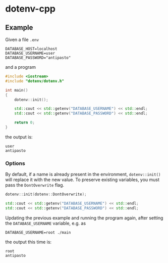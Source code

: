 # dotenv-cpp

## Example

Given a file `.env`

```shell
DATABASE_HOST=localhost
DATABASE_USERNAME=user
DATABASE_PASSWORD="antipasto"
```

and a program

```cpp
#include <iostream>
#include "dotenv/dotenv.h"

int main()
{
    dotenv::init();

    std::cout << std::getenv("DATABASE_USERNAME") << std::endl;
    std::cout << std::getenv("DATABASE_PASSWORD") << std::endl;

    return 0;
}
```

the output is:

```
user
antipasto
```

### Options

By default, if a name is already present in the environment, `dotenv::init()` will replace it with the new value. To preserve existing variables, you must pass the `DontOverwrite` flag.

```cpp
dotenv::init(dotenv::DontOverwrite);

std::cout << std::getenv("DATABASE_USERNAME") << std::endl;
std::cout << std::getenv("DATABASE_PASSWORD") << std::endl;
```

Updating the previous example and running the program again, after setting the `DATABASE_USERNAME` variable, e.g. as

```
DATABASE_USERNAME=root ./main
```

the output this time is:

```
root
antipasto
```
